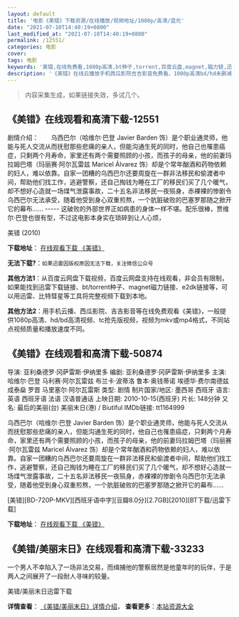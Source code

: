 ```yaml
---
layout: default
title: '电影《美错》下载资源/在线播放/视频地址/1080p/高清/蓝光'
date: "2021-07-10T14:40:19+0800"
last_modified_at: "2021-07-10T14:40:19+0800"
permalink: /12551/
categories: 电影
cover:
tags: 电影
keywords: '美错,在线免费看,1080p高清,bt种子,torrent,百度云盘,magnet,磁力链,迅雷下载资源'
description: '《美错》在线云播放手机西瓜影院吉吉影音免费看，1080p高清bd/hd未删减完整版和tc抢先枪版，mkv/mp4格式，附带bt/torrent种子、magnet/磁力链、百度云盘、网盘资源迅雷下载链接'
---
```


>内容采集生成，如果链接失效，多试几个。


## 《美错》在线观看和高清下载-12551

剧情介绍：　　乌西巴尔（哈维尔·巴登 Javier Barden 饰）是个职业通灵师，他能与死人交流从而抚慰那些悲痛的亲人，但能沟通生死的同时，他自己也罹患癌症，只剩两个月寿命，家里还有两个需要照顾的小孩，而孩子的母亲，他的前妻玛拉姆巴塔（玛丽赛·阿尔瓦雷兹 Maricel Álvarez 饰）却是个常年酗酒和药物依赖的妇人，难以依靠。自家一团糟的乌西巴尔还要周旋在一群非法移民和偷渡者中间，帮助他们找工作，逃避警察，还自己掏钱为睡在工厂的移民们买了几个暖气，却不想好心造就一场煤气泄露事故，二十五名非法移民一夜殒身，赤裸裸的惨剧令乌西巴尔无法承受，随着他受到身心双重煎熬，一个肮脏破败的巴塞罗那随之掀开它的幕布……  ----- 这破败的外部世界正如病患的身体一样不堪。配乐很棒，贾维尔·巴登也很有型，不过这电影本身实在琐碎到让人心烦，


美错 (2010)

**下载地址**： [在线观看下载 《美错》](https://www.btbtdy.me/btdy/dy6806.html) 


**无法下载?**：`如果迅雷因版权原因无法下载，关注微信公众号 `

**其他方法1**：从百度云网盘下载视频，百度云网盘支持在线观看，非会员有限制，如果能找到迅雷下载链接、bt/torrent种子、magnet磁力链接、e2dk链接等，可以用迅雷、比特彗星等工具将完整视频下载到本地。

**其他方法2**：用手机云播、西瓜影院、吉吉影音等在线免费观看《美错》，一般提供1080p高清、hd/bd高清视频、tc抢先版视频，视频为mkv或mp4格式，不同站点视频质量和播放速度不同。


## 《美错》在线观看和高清下载-50874

导演: 亚利桑德罗·冈萨雷斯·伊纳里多 编剧: 亚利桑德罗·冈萨雷斯·伊纳里多 主演: 哈维尔·巴登 马利赛·阿尔瓦雷兹 布兰卡·波蒂洛 鲁本·奥钱蒂诺 埃德华·费尔南德兹 成泰燊 罗晋 马里塞尔·阿尔瓦雷斯 类型: 剧情 制片国家/地区: 墨西哥 西班牙 语言: 英语 西班牙语 法语 汉语普通话 上映日期: 2010-10-15(西班牙) 片长: 148分钟 又名: 最后的美丽(台) 美丽末日(港) / Biutiful IMDb链接: tt1164999

乌西巴尔（哈维尔·巴登 Javier Barden 饰）是个职业通灵师，他能与死人交流从而抚慰那些悲痛的亲人，但能沟通生死的同时，他自己也罹患癌症，只剩两个月寿命，家里还有两个需要照顾的小孩，而孩子的母亲，他的前妻玛拉姆巴塔（玛丽赛·阿尔瓦雷兹 Maricel Álvarez 饰）却是个常年酗酒和药物依赖的妇人，难以依靠。自家一团糟的乌西巴尔还要周旋在一群非法移民和偷渡者中间，帮助他们找工作，逃避警察，还自己掏钱为睡在工厂的移民们买了几个暖气，却不想好心造就一场煤气泄露事故，二十五名非法移民一夜殒身，赤裸裸的惨剧令乌西巴尔无法承受，随着他受到身心双重煎熬，一个肮脏破败的巴塞罗那随之掀开它的幕布……


[美错][BD-720P-MKV][西班牙语中字][豆瓣8.0分][2.7GB][2010][BT下载/迅雷下载]

**下载地址**： [在线观看下载 《美错》](https://www.btdx8.com/torrent/biutiful_2010.html) 


## 《美错/美丽末日》在线观看和高清下载-33233

一个男人不幸陷入了一场非法交易，而缉捕他的警察居然是他童年时的玩伴，于是两人之间展开了一段耐人寻味的较量。


美错/美丽末日迅雷下载

**详情查看**： [《美错/美丽末日》详情介绍](/movie/33233/)， **查看更多**：[本站资源大全](/movie/t/all/)

